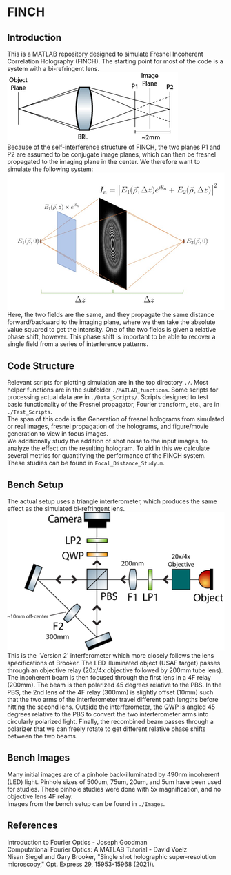 # FINCH
## Introduction
This is a MATLAB repository designed to simulate Fresnel Incoherent Correlation Holography (FINCH). The starting point for most of the code is a system with a bi-refringent lens.\
![image](Images/Presentation_Images/Figures/BRL_diagram.jpg)\
Because of the self-interference structure of FINCH, the two planes P1 and P2 are assumed to be conjugate image planes, which can then be fresnel propagated to the imaging plane in the center. We therefore want to simulate the following system:\
![image](Images/Presentation_Images/Figures/interference_sim_diagram.jpg)\
Here, the two fields are the same, and they propagate the same distance forward/backward to the imaging plane, where we then take the absolute value squared to get the intensity. One of the two fields is given a relative phase shift, however. This phase shift is important to be able to recover a single field from a series of interference patterns.
## Code Structure
Relevant scripts for plotting simulation are in the top directory `./`. Most helper functions are in the subfolder `./MATLAB_functions`. Some scripts for processing actual data are in `./Data_Scripts/`. Scripts designed to test basic functionality of the Fresnel propagator, Fourier transform, etc., are in `./Test_Scripts`.\
The span of this code is the Generation of fresnel holograms from simulated or real images, fresnel propagation of the holograms, and figure/movie generation to view in focus images. \
We additionally study the addition of shot noise to the input images, to analyze the effect on the resulting hologram. To aid in this we calculate several metrics for quantifying the performance of the FINCH system. These studies can be found in `Focal_Distance_Study.m`.
## Bench Setup
The actual setup uses a triangle interferometer, which produces the same effect as the simulated bi-refringent lens.\
![image](Images/Presentation_Images/Figures/FINCH%20Triangle%20Interferometer%20V2.png)\
This is the 'Version 2' interferometer which more closely follows the lens specifications of Brooker. The LED illuminated object (USAF target) passes through an objective relay (20x/4x objective followed by 200mm tube lens). The incoherent beam is then focused through the first lens in a 4F relay (200mm). The beam is then polarized 45 degrees relative to the PBS. In the PBS, the 2nd lens of the 4F relay (300mm) is slightly offset (10mm) such that the two arms of the interferometer travel different path lengths before hitting the second lens. Outside the interferometer, the QWP is angled 45 degrees relative to the PBS to convert the two interferometer arms into circularly polarized light. Finally, the recombined beam passes through a polarizer that we can freely rotate to get different relative phase shifts between the two beams.
## Bench Images
Many initial images are of a pinhole back-illuminated by 490nm incoherent (LED) light. Pinhole sizes of 500um, 75um, 20um, and 5um have been used for studies. These pinhole studies were done with 5x magnification, and no objective lens 4F relay.\
Images from the bench setup can be found in `./Images`. 
## References
Introduction to Fourier Optics - Joseph Goodman\
Computational Fourier Optics: A MATLAB Tutorial - David Voelz\
Nisan Siegel and Gary Brooker, "Single shot holographic super-resolution microscopy," Opt. Express 29, 15953-15968 (2021)\
